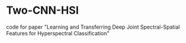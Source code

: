 # Two-CNN-HSI
code for paper "Learning and Transferring Deep Joint Spectral-Spatial Features for Hyperspectral Classification"
